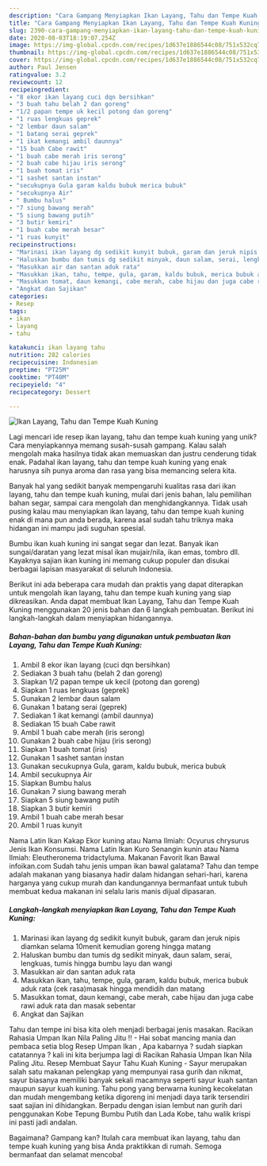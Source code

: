 ```yaml
---
description: "Cara Gampang Menyiapkan Ikan Layang, Tahu dan Tempe Kuah Kuning yang Sempurna"
title: "Cara Gampang Menyiapkan Ikan Layang, Tahu dan Tempe Kuah Kuning yang Sempurna"
slug: 2390-cara-gampang-menyiapkan-ikan-layang-tahu-dan-tempe-kuah-kuning-yang-sempurna
date: 2020-08-03T18:19:07.254Z
image: https://img-global.cpcdn.com/recipes/1d637e1886544c08/751x532cq70/ikan-layang-tahu-dan-tempe-kuah-kuning-foto-resep-utama.jpg
thumbnail: https://img-global.cpcdn.com/recipes/1d637e1886544c08/751x532cq70/ikan-layang-tahu-dan-tempe-kuah-kuning-foto-resep-utama.jpg
cover: https://img-global.cpcdn.com/recipes/1d637e1886544c08/751x532cq70/ikan-layang-tahu-dan-tempe-kuah-kuning-foto-resep-utama.jpg
author: Paul Jensen
ratingvalue: 3.2
reviewcount: 12
recipeingredient:
- "8 ekor ikan layang cuci dqn bersihkan"
- "3 buah tahu belah 2 dan goreng"
- "1/2 papan tempe uk kecil potong dan goreng"
- "1 ruas lengkuas geprek"
- "2 lembar daun salam"
- "1 batang serai geprek"
- "1 ikat kemangi ambil daunnya"
- "15 buah Cabe rawit"
- "1 buah cabe merah iris serong"
- "2 buah cabe hijau iris serong"
- "1 buah tomat iris"
- "1 sashet santan instan"
- "secukupnya Gula garam kaldu bubuk merica bubuk"
- "secukupnya Air"
- " Bumbu halus"
- "7 siung bawang merah"
- "5 siung bawang putih"
- "3 butir kemiri"
- "1 buah cabe merah besar"
- "1 ruas kunyit"
recipeinstructions:
- "Marinasi ikan layang dg sedikit kunyit bubuk, garam dan jeruk nipis diamkan selama 10menit kemudian goreng hingga matang"
- "Haluskan bumbu dan tumis dg sedikit minyak, daun salam, serai, lengkuas, tumis hingga bumbu layu dan wangi"
- "Masukkan air dan santan aduk rata"
- "Masukkan ikan, tahu, tempe, gula, garam, kaldu bubuk, merica bubuk aduk rata (cek rasa)masak hingga mendidih dan matang"
- "Masukkan tomat, daun kemangi, cabe merah, cabe hijau dan juga cabe rawi aduk rata dan masak sebentar"
- "Angkat dan Sajikan"
categories:
- Resep
tags:
- ikan
- layang
- tahu

katakunci: ikan layang tahu 
nutrition: 282 calories
recipecuisine: Indonesian
preptime: "PT25M"
cooktime: "PT40M"
recipeyield: "4"
recipecategory: Dessert

---
```



![Ikan Layang, Tahu dan Tempe Kuah Kuning](https://img-global.cpcdn.com/recipes/1d637e1886544c08/751x532cq70/ikan-layang-tahu-dan-tempe-kuah-kuning-foto-resep-utama.jpg)

Lagi mencari ide resep ikan layang, tahu dan tempe kuah kuning yang unik? Cara menyiapkannya memang susah-susah gampang. Kalau salah mengolah maka hasilnya tidak akan memuaskan dan justru cenderung tidak enak. Padahal ikan layang, tahu dan tempe kuah kuning yang enak harusnya sih punya aroma dan rasa yang bisa memancing selera kita.

Banyak hal yang sedikit banyak mempengaruhi kualitas rasa dari ikan layang, tahu dan tempe kuah kuning, mulai dari jenis bahan, lalu pemilihan bahan segar, sampai cara mengolah dan menghidangkannya. Tidak usah pusing kalau mau menyiapkan ikan layang, tahu dan tempe kuah kuning enak di mana pun anda berada, karena asal sudah tahu triknya maka hidangan ini mampu jadi suguhan spesial.

Bumbu ikan kuah kuning ini sangat segar dan lezat. Banyak ikan sungai/daratan yang lezat misal ikan mujair/nila, ikan emas, tombro dll. Kayaknya sajian ikan kuning ini memang cukup populer dan disukai berbagai lapisan masyarakat di seluruh Indonesia.


Berikut ini ada beberapa cara mudah dan praktis yang dapat diterapkan untuk mengolah ikan layang, tahu dan tempe kuah kuning yang siap dikreasikan. Anda dapat membuat Ikan Layang, Tahu dan Tempe Kuah Kuning menggunakan 20 jenis bahan dan 6 langkah pembuatan. Berikut ini langkah-langkah dalam menyiapkan hidangannya.

<!--inarticleads1-->

##### Bahan-bahan dan bumbu yang digunakan untuk pembuatan Ikan Layang, Tahu dan Tempe Kuah Kuning:

1. Ambil 8 ekor ikan layang (cuci dqn bersihkan)
1. Sediakan 3 buah tahu (belah 2 dan goreng)
1. Siapkan 1/2 papan tempe uk kecil (potong dan goreng)
1. Siapkan 1 ruas lengkuas (geprek)
1. Gunakan 2 lembar daun salam
1. Gunakan 1 batang serai (geprek)
1. Sediakan 1 ikat kemangi (ambil daunnya)
1. Sediakan 15 buah Cabe rawit
1. Ambil 1 buah cabe merah (iris serong)
1. Gunakan 2 buah cabe hijau (iris serong)
1. Siapkan 1 buah tomat (iris)
1. Gunakan 1 sashet santan instan
1. Gunakan secukupnya Gula, garam, kaldu bubuk, merica bubuk
1. Ambil secukupnya Air
1. Siapkan  Bumbu halus
1. Gunakan 7 siung bawang merah
1. Siapkan 5 siung bawang putih
1. Siapkan 3 butir kemiri
1. Ambil 1 buah cabe merah besar
1. Ambil 1 ruas kunyit


Nama Latin Ikan Kakap Ekor kuning atau Nama Ilmiah: Ocyurus chrysurus Jenis Ikan Konsumsi. Nama Latin Ikan Kuro Senangin kunin atau Nama Ilmiah: Eleutheronema tridactyluma. Makanan Favorit Ikan Bawal infoikan.com Sudah tahu jenis umpan ikan bawal galatama? Tahu dan tempe adalah makanan yang biasanya hadir dalam hidangan sehari-hari, karena harganya yang cukup murah dan kandungannya bermanfaat untuk tubuh membuat kedua makanan ini selalu laris manis dijual dipasaran. 

<!--inarticleads2-->

##### Langkah-langkah menyiapkan Ikan Layang, Tahu dan Tempe Kuah Kuning:

1. Marinasi ikan layang dg sedikit kunyit bubuk, garam dan jeruk nipis diamkan selama 10menit kemudian goreng hingga matang
1. Haluskan bumbu dan tumis dg sedikit minyak, daun salam, serai, lengkuas, tumis hingga bumbu layu dan wangi
1. Masukkan air dan santan aduk rata
1. Masukkan ikan, tahu, tempe, gula, garam, kaldu bubuk, merica bubuk aduk rata (cek rasa)masak hingga mendidih dan matang
1. Masukkan tomat, daun kemangi, cabe merah, cabe hijau dan juga cabe rawi aduk rata dan masak sebentar
1. Angkat dan Sajikan


Tahu dan tempe ini bisa kita oleh menjadi berbagai jenis masakan. Racikan Rahasia Umpan Ikan Nila Paling Jitu !! - Hai sobat mancing mania dan pembaca setia blog Resep Umpan Ikan , Apa kabarnya ? sudah siapkan catatannya ? kali ini kita berjumpa lagi di Racikan Rahasia Umpan Ikan Nila Paling Jitu. Resep Membuat Sayur Tahu Kuah Kuning - Sayur merupakan salah satu makanan pelengkap yang mempunyai rasa gurih dan nikmat, sayur biasanya memiliki banyak sekali macamnya seperti sayur kuah santan maupun sayur kuah kuning. Tahu pong yang berwarna kuning kecokelatan dan mudah mengembang ketika digoreng ini menjadi daya tarik tersendiri saat sajian ini dihidangkan. Berpadu dengan isian lembut nan gurih dari penggunakan Kobe Tepung Bumbu Putih dan Lada Kobe, tahu walik krispi ini pasti jadi andalan. 

Bagaimana? Gampang kan? Itulah cara membuat ikan layang, tahu dan tempe kuah kuning yang bisa Anda praktikkan di rumah. Semoga bermanfaat dan selamat mencoba!
